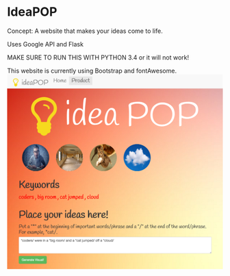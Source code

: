 # IdeaPOP
Concept: A website that makes your ideas come to life.

Uses Google API and Flask

MAKE SURE TO RUN THIS WITH PYTHON  3.4 or it will not work!

This website is currently using Bootstrap and fontAwesome.
![alt tag](screenshots/ideaPOPExample.png "Here is an example of what this program can do!")
